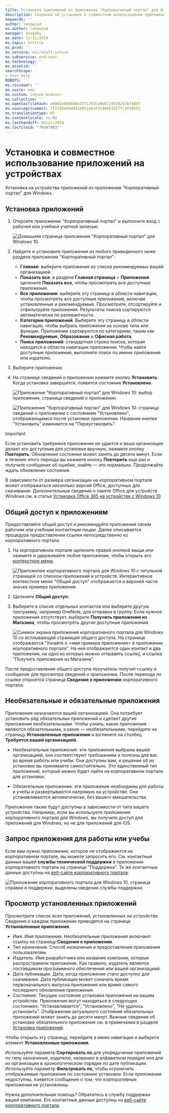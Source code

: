 ```yaml
---
title: Установка приложений из приложения "Корпоративный портал" для Windows
description: Сведения об установке и совместном использовании приложений из приложения "Корпоративный портал" для Windows
keywords: ''
author: lenewsad
ms.author: lanewsad
manager: dougeby
ms.date: 11/11/2019
ms.topic: article
ms.prod: ''
ms.service: microsoft-intune
ms.subservice: end-user
ms.technology: ''
ms.assetid: ''
searchScope:
- User help
ROBOTS: ''
ms.reviewer: ''
ms.suite: ems
ms.custom: intune-enduser
ms.collection: ''
ms.openlocfilehash: e0802e068b98e3f71393ca9b8124558243bf4847
ms.sourcegitcommit: 7f17d6eb9dd41b031a6af4148863d2ffc4f49551
ms.translationtype: HT
ms.contentlocale: ru-RU
ms.lasthandoff: 04/21/2020
ms.locfileid: "79347903"
---
```

# <a name="install-and-share-apps-on-your-device"></a>Установка и совместное использование приложений на устройствах

Установка на устройства приложений из приложения "Корпоративный портал" для Windows.

## <a name="install-apps"></a>Установка приложений

1. Откройте приложение "Корпоративный портал" и выполните вход с рабочей или учебной учетной записью.  

    ![Домашняя страница приложения "Корпоративный портал" для Windows 10.](./media/RS1_AppDetailsPage_Installed_03.png)
2. Найдите и установите приложения из любого приведенного ниже раздела приложения "Корпоративный портал":  

    * **Главная**: выберите приложение из списка рекомендуемых вашей организацией.  
    * **Показать все**: в разделе **Главная страница** > **Приложения** щелкните **Показать все**, чтобы просмотреть все доступные приложения.  
    * **Все приложения**: выберите эту страницу в области навигации, чтобы просмотреть все доступные приложения, включая установленные и рекомендуемые. Просмотрите, отсортируйте и отфильтруйте приложения. Результаты поиска сортируются автоматически по релевантности.  
    * **Категории приложений**. Выберите эту страницу в области навигации, чтобы выбрать приложения на основе типа или функции. Приложения сортируются по категориям, таким как **Рекомендуемые**, **Образование** и **Офисная работа**.  
    * **Поиск приложений**: стандартная строка поиска, которая находится в области навигации приложения. Чтобы найти доступные приложения, выполните поиск по имени приложения или издателю.  

3. Выберите приложение.   
4. На странице сведений о приложении нажмите кнопку **Установить**. Когда установка завершится, появится состояние **Установлено**.  

    ![Приложение "Корпоративный портал" для Windows 10: выбор приложения, страница сведений о приложении.](./media/RS1_AppDetailsPage_Installed_02.png)  
    
    ![Приложение "Корпоративный портал" для Windows 10: страница сведений о приложении с состоянием "Установлено", отображающимся после установки приложения. Название кнопки "Установить" изменяется на "Переустановить".](./media/RS1_AppDetailsPage_Installed_01.png)    

> [!IMPORTANT]
> Если установить требуемое приложение не удается и ваша организация делает его доступным для установки вручную, нажмите кнопку **Повторить**. Обновление состояния может занять до десяти минут. Если в течение этого периода вы нажмете кнопку **Повторить** еще раз и получите сообщение об ошибке, знайте — это нормально. Продолжайте ждать обновления состояния.   

В зависимости от размера организации на корпоративном портале может отображаться несколько версий Office, доступных для скачивания. Дополнительные сведения о пакете Office для устройств Windows см. в статье [Установка Office 365 на устройстве с Windows 10](./install-office-windows.md).

## <a name="share-apps"></a>Общий доступ к приложениям  
Предоставляйте общий доступ и рекомендуйте приложения своим рабочим или учебным контактным лицам. Далее описывается процедура предоставления ссылки непосредственно из корпоративного портала.

1. На корпоративном портале щелкните правой кнопкой мыши или нажмите и удерживайте любое приложение, чтобы открыть его [контекстное меню](https://docs.microsoft.com//windows/uwp/design/controls-and-patterns/menus).  

    ![Приложение корпоративного портала для Windows 10 с титульной страницей со списком приложений и устройств. Интерактивное контекстное меню "Общий доступ" отображается в верхней части значка примера приложения. ](./media/1808_ShareContext_CP_Windows.png)  

2. Щелкните **Общий доступ**.
3. Выберите в списке отдельных контактов или выберите другую программу, например OneNote, для отправки в группу. Если нужное приложение отсутствует, выберите **Получить приложения из Магазина**, чтобы просмотреть другие доступные приложения.  

    ![Снимок экрана приложения корпоративного портала для Windows 10 со всплывающей страницей общего доступа. На странице отображается "Узнайте о <имя примера приложения> в приложении корпоративного портала". На ней отображаются один контакт и два приложения, на одно из которых можно отправить ссылку, и ссылка "Получить приложения из Магазина". ](./media/1808_ShareApps_CP_Windows.png) 

После предоставления общего доступа получатель получит ссылку и сообщение для просмотра сведений о приложении. После перехода по ссылке откроется страница **Сведения о приложении** корпоративного портала. 

## <a name="optional-and-required-apps"></a>Необязательные и обязательные приложения
Приложения назначаются вашей организацией. Она потребует установить ряд обязательных приложений и сделает другие приложения необязательными. Чтобы узнать, какие приложения являются обязательными, а какие — необязательными, перейдите на страницу **Установленные приложения** и взгляните на столбец **Требуется вашей организацией**.  

* Необязательные приложения: эти приложения выбраны вашей организацией, они соответствуют требованиям и полезны для вас во время работы или учебы. Они доступны вам, и решение об их установке вы принимаете самостоятельно. Это единственный тип приложений, который можно будет найти на корпоративном портале для установки. 

* Обязательные приложения: эти приложения необходимы для работы и учебы и развертываются напрямую на устройстве. Они устанавливаются автоматически, без вашего вмешательства. 

Приложения также будут доступны в зависимости от типа вашего устройства. Например, если вы используете приложение корпоративного портала для Windows, вы получите доступ для приложений для Windows, но не для приложений для iOS.

## <a name="request-an-app-for-work-or-school"></a>Запрос приложения для работы или учебы  
Если вам нужно приложение, которое не отображается на корпоративном портале, вы можете запросить его. См. контактные данные вашей **службы технической поддержки** в приложении корпоративного портала на странице "Поддержка". Те же контактные данные доступны на [веб-сайте корпоративного портала](https://go.microsoft.com/fwlink/?linkid=2010980).    

  ![Приложение корпоративного портала для Windows 10, страница справки и поддержки, выделены сведения службы поддержки. ](./media/1812_UCP_Help_Support_helpdesk.png)  

## <a name="view-installed-apps"></a>Просмотр установленных приложений  
Просмотрите список всех приложений, установленных на устройстве. Сведения о каждом приложении приводятся на странице **Установленные приложения**.

* Имя. Имя приложения. Необязательные приложения включают ссылку на страницу **Сведения о приложении**.
* Тип назначения. Способ назначения и предоставления приложения пользователям. 
* Издатель: Имя разработчика или название компании, которые распространили приложение. Как правило, издатель является поставщиком программного обеспечения или вашей организацией.  
* Дата публикации. Дата, когда приложение стало доступно для скачивания. Дата публикации может означать время первоначального выпуска приложения или время самого последнего обновления приложения.
* Состояние: Текущее состояние установки приложения на вашем устройстве. Приложения могут находиться в следующих состояниях: "Устанавливается", "Установлено", "Не удалось установить". Отображение актуального состояния обязательных приложений может занять до десяти минут. Важные сведения об установке обязательного приложения см. в примечании в разделе [Установка приложений](#install-apps). 

Чтобы открыть эту страницу, перейдите в меню навигации и выберите элемент **Установленные приложения**.  


Используйте параметр **Сортировать по** для упорядочения приложений по типу назначения, издателю, названию в алфавитном порядке или для их организации в хронологическом порядке по дате публикации. Используйте параметр **Фильтровать по**, чтобы ограничить отображаемые приложения по состоянию установки.  Если приложения недоступны, появится сообщение о том, что корпоративные приложения не установлены.  

Нужна дополнительная помощь? Обратитесь в службу поддержки вашей компании. Его контактные данные доступны на [веб-сайте корпоративного портала](https://go.microsoft.com/fwlink/?linkid=2010980).  
